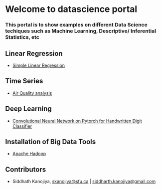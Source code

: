 # Welcome to datascience portal

### This portal is to show examples on different Data Science techiques such as Machine Learning, Descriptive/ Inferential Statistics, etc

## Linear Regression
- [Simple Linear Regression](https://github.com/siddharth1608/datascience/blob/master/linear_regression/advertising_analysis_using_SLR.ipynb)


## Time Series
- [Air Quality analysis](https://github.com/siddharth1608/datascience/blob/master/time_series/air_quality_analysis.ipynb)

## Deep Learning
- [Convolutional Neural Network on Pytorch for Handwritten Digit Classifier](https://github.com/siddharth1608/datascience/blob/master/deep_learning/Pytorch_mnist.ipynb)

## Installation of Big Data Tools
- [Apache Hadoop](https://github.com/siddharth1608/datascience/blob/master/installation_guides/setup_hadoop.ipynb)

## Contributors

- Siddhath Kanojiya, skanojiya@sfu.ca | siddharth.kanojiya@gmail.com
